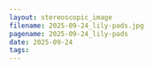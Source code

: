 ```yaml
---
layout: stereoscopic_image
filename: 2025-09-24_lily-pads.jpg
pagename: 2025-09-24_lily-pads
date: 2025-09-24
tags:
---
```

